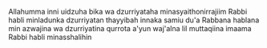 Allahumma inni uidzuha bika wa dzurriyataha minasyaithonirrajiim
Rabbi habli minladunka dzurriyatan thayyibah innaka samiu du'a
Rabbana hablana min azwajina wa dzurriyatina qurrota a'yun waj'alna lil muttaqiina imaama
Rabbi habli minasshalihin